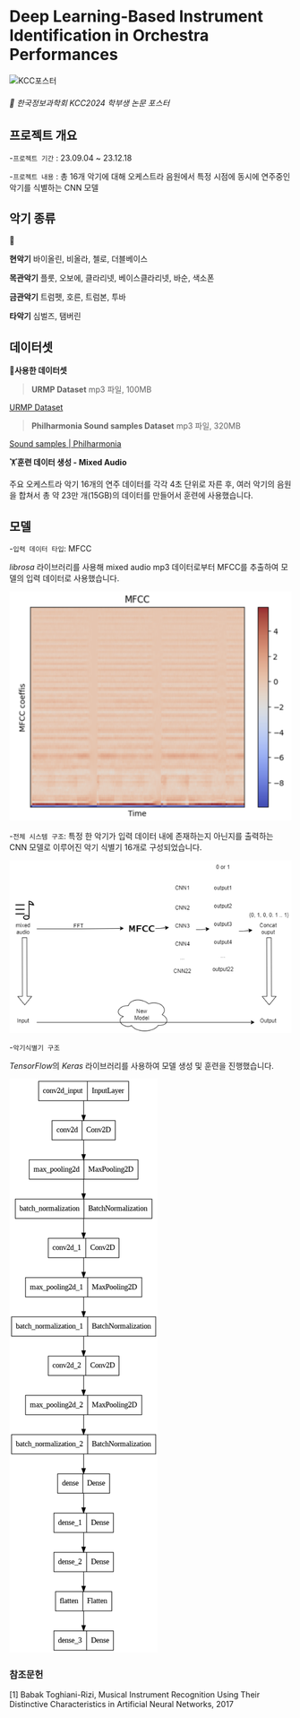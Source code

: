 # Deep Learning-Based Instrument Identification in Orchestra Performances

![KCC포스터](https://github.com/user-attachments/assets/373c2eb5-84d0-4b13-8520-4377e413387c)
###### *📰 한국정보과학회 KCC2024 학부생 논문 포스터*


## **프로젝트 개요**


-`프로젝트 기간` : 23.09.04 ~ 23.12.18

-`프로젝트 내용` : 총 16개 악기에 대해 오케스트라 음원에서 특정 시점에 동시에 연주중인 악기를 식별하는 CNN 모델

## **악기 종류**


<aside>
🎻 
  
**현악기**     바이올린, 비올라, 첼로, 더블베이스

**목관악기**  플룻, 오보에, 클라리넷, 베이스클라리넷, 바순, 색소폰

**금관악기** 트럼펫, 호른, 트럼본, 투바

**타악기**    심벌즈, 탬버린

</aside>

## 데이터셋


🎷**사용한 데이터셋**

> **URMP Dataset**
mp3 파일, 100MB
> 

[URMP Dataset](https://labsites.rochester.edu/air/projects/URMP.html)

> **Philharmonia Sound samples Dataset**
mp3 파일, 320MB
> 

[Sound samples | Philharmonia](https://philharmonia.co.uk/resources/sound-samples/)

🏋️**훈련 데이터 생성 - Mixed Audio**

주요 오케스트라 악기 16개의 연주 데이터를 각각 4초 단위로 자른 후, 여러 악기의 음원을 합쳐서 총 약 23만 개(15GB)의 데이터를 만들어서 훈련에 사용했습니다. 

## **모델**


-`입력 데이터 타입`: MFCC

*librosa* 라이브러리를 사용해 mixed audio mp3 데이터로부터 MFCC를 추출하여 모델의 입력 데이터로 사용했습니다. 

![mfcc.png](README%20df1a6753b5f04bd78631652bc964fd25/%25EC%258A%25A4%25ED%2581%25AC%25EB%25A6%25B0%25EC%2583%25B7_2024-02-15_21.02.52.png)

-`전체 시스템 구조`:  특정 한 악기가 입력 데이터 내에 존재하는지 아닌지를 출력하는 CNN 모델로 이루어진 악기 식별기 16개로 구성되었습니다.

![DL_Model.drawio.png](README%20df1a6753b5f04bd78631652bc964fd25/DL_Model.drawio.png)

-`악기식별기 구조` 

*TensorFlow*의 *Keras* 라이브러리를 사용하여 모델 생성 및 훈련을 진행했습니다.

![Untitled](README%20df1a6753b5f04bd78631652bc964fd25/Untitled.png)



### 참조문헌

[1] Babak Toghiani-Rizi, Musical Instrument Recognition Using Their Distinctive Characteristics in Artificial Neural Networks, 2017
